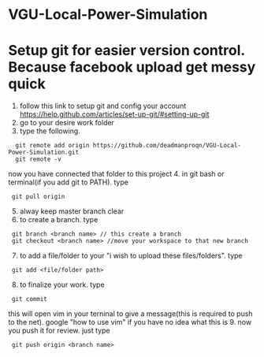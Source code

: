 # VGU-Local-Power-Simulation
# Setup git for easier version control. Because facebook upload get messy quick
1. follow this link to setup git and config your account 
https://help.github.com/articles/set-up-git/#setting-up-git
2. go to your desire work folder
3. type the following.
```
  git remote add origin https://github.com/deadmanproqn/VGU-Local-Power-Simulation.git
  git remote -v
 ```
 now you have connected that folder to this project
 4. in git bash or terminal(if you add git to PATH). type
 ```
  git pull origin
 ```
 5. alway keep master branch clear
 6. to create a branch. type
 ```
  git branch <branch name> // this create a branch
  git checkout <branch name> //move your workspace to that new branch
 ```
 7. to add a file/folder to your "i wish to upload these files/folders". type
 ```
  git add <file/folder path>
 ```
 8. to finalize your work. type 
 ```
  git commit
 ```
 this will open vim in your terninal to give a message(this is required to push to the net). google "how to use vim" if you have no idea what this is
 9. now you push it for review. just type
 ```
  git push origin <branch name>
 ```
 
  
